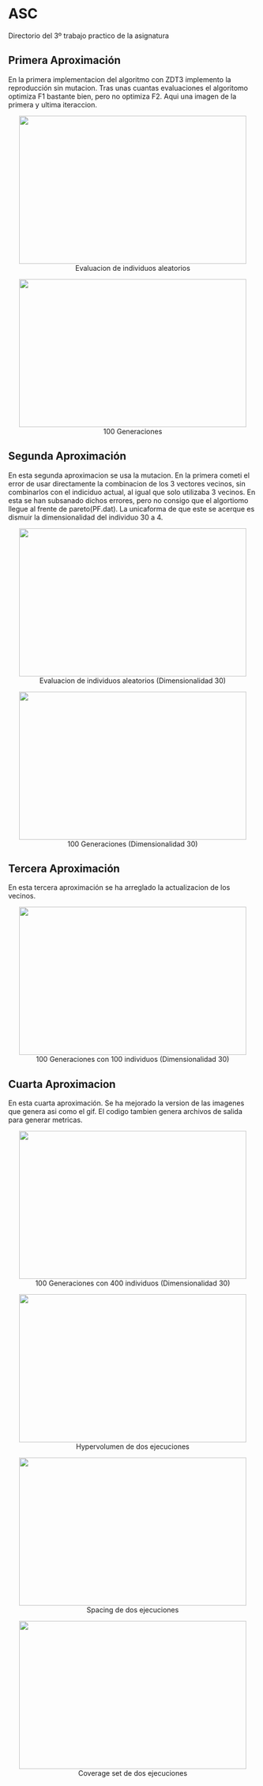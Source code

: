 # ASC
Directorio del 3º trabajo practico de la asignatura
## Primera Aproximación
En la primera implementacion del algoritmo con ZDT3 implemento la reproducción sin mutacion. Tras unas cuantas evaluaciones el algoritomo optimiza F1 bastante bien, pero no optimiza F2. Aqui una imagen de la primera y ultima iteraccion. 
<p align="center">
  <img width="460" height="300" src="https://i.ibb.co/B29RyT2/grafica-0.png">
  </br>
  Evaluacion de individuos aleatorios
</p>  
<p align="center">
  <img width="460" height="300" src="https://i.ibb.co/4fXw2Kj/grafica-100.png">
  </br>
  100 Generaciones
</p>
 
 ## Segunda Aproximación   
En esta segunda aproximacion se usa la mutacion. En la primera cometi el error de usar directamente la combinacion de los 3 vectores vecinos, sin combinarlos con el indiciduo actual, al igual que solo utilizaba 3 vecinos. En esta se han subsanado dichos errores, pero no consigo que el algortiomo llegue al frente de pareto(PF.dat). La unicaforma de que este se acerque es dismuir la dimensionalidad del individuo 30 a 4.  
 
 <p align="center">
  <img width="460" height="300" src="https://i.ibb.co/3cshsPB/grafica-0.png">
  </br>
  Evaluacion de individuos aleatorios (Dimensionalidad 30)
</p>  
<p align="center">
  <img width="460" height="300" src="https://i.ibb.co/wYrgkxr/grafica-100.png">
  </br>
  100 Generaciones (Dimensionalidad 30)
</p>

## Tercera Aproximación  
En esta tercera aproximación se ha arreglado la actualizacion de los vecinos.

<p align="center">
  <img width="460" height="300" src="https://i.ibb.co/xgzkpF9/grafica.gif">
  </br>
  100 Generaciones con 100 individuos (Dimensionalidad 30)
</p>


## Cuarta Aproximacion 
En esta cuarta aproximación. Se ha mejorado la version de las imagenes que genera asi como el gif. El codigo tambien genera archivos de salida para generar metricas.

<p align="center">
  <img width="460" height="300" src="https://i.ibb.co/dDDkVKF/grafica.gif">
  </br>
  100 Generaciones con 400 individuos (Dimensionalidad 30)
</p>

<p align="center">
  <img width="460" height="300" src="https://i.ibb.co/F864287/hypervolumen.png">
  </br>
  Hypervolumen de dos ejecuciones
</p>

<p align="center">
  <img width="460" height="300" src="https://i.ibb.co/Vqzwnm8/spacing.png">
  </br>
  Spacing de dos ejecuciones
</p>

<p align="center">
  <img width="460" height="300" src="https://i.ibb.co/r7WL3bQ/coverage.png">
  </br>
  Coverage set de dos ejecuciones
</p>


 
 
 
 
 




